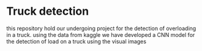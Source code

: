 # Truck detection
this repository hold our undergoing project for the detection of overloading in a truck.
using the data from kaggle we have developed a CNN model for the detection of load on a truck using the visual images
